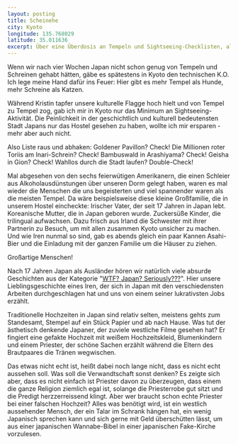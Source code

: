 ```yaml
---
layout: posting
title: Scheinehe
city: Kyoto
longitude: 135.768029
latitude: 35.011636
excerpt: Über eine Überdosis an Tempeln und Sightseeing-Checklisten, als auch irische Großfamilien und ihre merkwürdigen Jobs.
---
```


Wenn wir nach vier Wochen Japan nicht schon genug von Tempeln und Schreinen gehabt hätten, gäbe es spätestens in Kyoto den technischen K.O. Ich lege meine Hand dafür ins Feuer: Hier gibt es mehr Tempel als Hunde, mehr Schreine als Katzen.

Während Kristin tapfer unsere kulturelle Flagge hoch hielt und von Tempel zu Tempel zog, gab ich mir in Kyoto nur das Minimum an Sightseeing-Aktivität. Die Peinlichkeit in der geschichtlich und kulturell bedeutensten Stadt Japans nur das Hostel gesehen zu haben, wollte ich mir ersparen - mehr aber auch nicht.

Also Liste raus und abhaken: Goldener Pavillon? Check! Die Millionen roter Toriis am Inari-Schrein? Check! Bambuswald in Arashiyama? Check! Geisha in Gion? Check! Wahllos durch die Stadt laufen? Double-Check!

Mal abgesehen von den sechs feierwütigen Amerikanern, die einen Schleier aus Alkoholausdünstungen über unseren Dorm gelegt haben, waren es mal wieder die Menschen die uns begeisterten und viel spannender waren als die meisten Tempel. Da wäre beispielsweise diese kleine Großfamilie, die in unserem Hostel eincheckte: Irischer Vater, der seit 17 Jahren in Japan lebt. Koreanische Mutter, die in Japan geboren wurde. Zuckersüße Kinder, die trilingual aufwachsen. Dazu frisch aus Irland die Schwester mit ihrer Partnerin zu Besuch, um mit allen zusammen Kyoto unsicher zu machen. Und wie Iren nunmal so sind, gab es abends gleich ein paar Kannen Asahi-Bier und die Einladung mit der ganzen Familie um die Häuser zu ziehen. 

Großartige Menschen! 

Nach 17 Jahren Japan als Ausländer hören wir natürlich viele absurde Geschichten aus der Kategorie "[WTF? Japan? Seriously???](http://www.wtfjapanseriously.com/)". Hier unsere Lieblingsgeschichte eines Iren, der sich in Japan mit den verschiedensten Arbeiten durchgeschlagen hat und uns von einem seiner lukrativsten Jobs erzählt.

Traditionelle Hochzeiten in Japan sind relativ selten, meistens gehts zum Standesamt, Stempel auf ein Stück Papier und ab nach Hause. Was tut der ästhetisch denkende Japaner, der zuviele westliche Filme gesehen hat? Er fingiert eine gefakte Hochzeit mit weißem Hochzeitskleid, Blumenkindern und einem Priester, der schöne Sachen erzählt während die Eltern des Brautpaares die Tränen wegwischen. 

Das etwas nicht echt ist, heißt dabei noch lange nicht, dass es nicht echt aussehen soll. Was soll die Verwandtschaft sonst denken? Es zeigte sich aber, dass es nicht einfach ist Priester davon zu überzeugen, dass einem die ganze Religion ziemlich egal ist, solange die Priesterrobe gut sitzt und die Predigt herzzerreissend klingt. Aber wer braucht schon echte Priester bei einer falschen Hochzeit? Alles was benötigt wird, ist ein westlich aussehender Mensch, der ein Talar im Schrank hängen hat, ein wenig Japanisch sprechen kann und sich gerne mit Geld überschütten lässt, um aus einer japanischen Wannabe-Bibel in einer japanischen Fake-Kirche vorzulesen.
